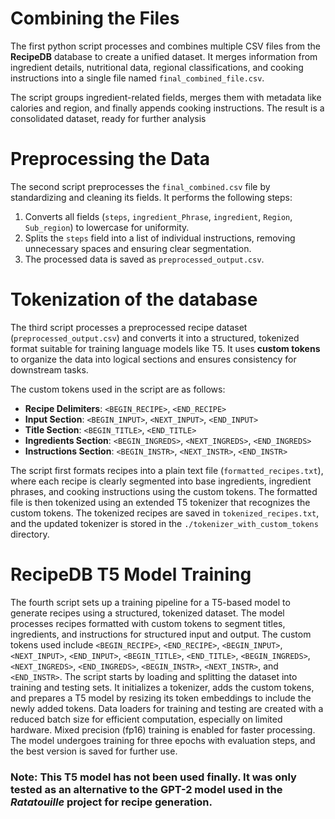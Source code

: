 
# Combining the Files

The first python script processes and combines multiple CSV files from the **RecipeDB** database to create a unified dataset. It merges information from ingredient details, nutritional data, regional classifications, and cooking instructions into a single file named `final_combined_file.csv`.

The script groups ingredient-related fields, merges them with metadata like calories and region, and finally appends cooking instructions. The result is a consolidated dataset, ready for further analysis


# Preprocessing the Data

The second script preprocesses the `final_combined.csv` file by standardizing and cleaning its fields. It performs the following steps:  
1. Converts all fields (`steps`, `ingredient_Phrase`, `ingredient`, `Region`, `Sub_region`) to lowercase for uniformity.  
2. Splits the `steps` field into a list of individual instructions, removing unnecessary spaces and ensuring clear segmentation.
3. The processed data is saved as `preprocessed_output.csv`.


# Tokenization of the database

The third  script processes a preprocessed recipe dataset (`preprocessed_output.csv`) and converts it into a structured, tokenized format suitable for training language models like T5. It uses **custom tokens** to organize the data into logical sections and ensures consistency for downstream tasks.  

The custom tokens used in the script are as follows:  
- **Recipe Delimiters**: `<BEGIN_RECIPE>`, `<END_RECIPE>`  
- **Input Section**: `<BEGIN_INPUT>`, `<NEXT_INPUT>`, `<END_INPUT>`  
- **Title Section**: `<BEGIN_TITLE>`, `<END_TITLE>`  
- **Ingredients Section**: `<BEGIN_INGREDS>`, `<NEXT_INGREDS>`, `<END_INGREDS>`  
- **Instructions Section**: `<BEGIN_INSTR>`, `<NEXT_INSTR>`, `<END_INSTR>`  

The script first formats recipes into a plain text file (`formatted_recipes.txt`), where each recipe is clearly segmented into base ingredients, ingredient phrases, and cooking instructions using the custom tokens. The formatted file is then tokenized using an extended T5 tokenizer that recognizes the custom tokens. The tokenized recipes are saved in `tokenized_recipes.txt`, and the updated tokenizer is stored in the `./tokenizer_with_custom_tokens` directory.

# RecipeDB T5 Model Training 

The fourth script sets up a training pipeline for a T5-based model to generate recipes using a structured, tokenized dataset. The model processes recipes formatted with custom tokens to segment titles, ingredients, and instructions for structured input and output. The custom tokens used include `<BEGIN_RECIPE>`, `<END_RECIPE>`, `<BEGIN_INPUT>`, `<NEXT_INPUT>`, `<END_INPUT>`, `<BEGIN_TITLE>`, `<END_TITLE>`, `<BEGIN_INGREDS>`, `<NEXT_INGREDS>`, `<END_INGREDS>`, `<BEGIN_INSTR>`, `<NEXT_INSTR>`, and `<END_INSTR>`. The script starts by loading and splitting the dataset into training and testing sets. It initializes a tokenizer, adds the custom tokens, and prepares a T5 model by resizing its token embeddings to include the newly added tokens. Data loaders for training and testing are created with a reduced batch size for efficient computation, especially on limited hardware. Mixed precision (fp16) training is enabled for faster processing. The model undergoes training for three epochs with evaluation steps, and the best version is saved for further use. 

### Note: This T5 model has not been used finally. It was only tested as an alternative to the GPT-2 model used in the *Ratatouille* project for recipe generation.
